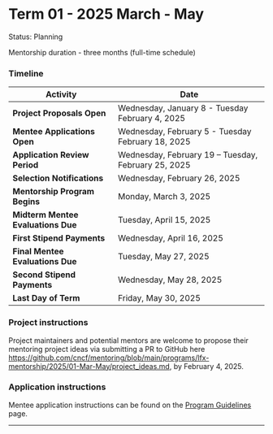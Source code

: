 # Term 01 - 2025 March - May

Status: Planning

Mentorship duration - three months (full-time schedule)

### Timeline

| **Activity**                      | **Date**                   |
|------------------------------------|----------------------------|
| **Project Proposals Open**         | Wednesday, January 8 - Tuesday February 4, 2025 |
| **Mentee Applications Open**       | Wednesday, February 5 - Tuesday February 18, 2025|
| **Application Review Period**      | Wednesday, February 19 – Tuesday, February 25, 2025 |
| **Selection Notifications**        | Wednesday, February 26, 2025 |
| **Mentorship Program Begins**      | Monday, March 3, 2025      |
| **Midterm Mentee Evaluations Due** | Tuesday, April 15, 2025    |
| **First Stipend Payments**         | Wednesday, April 16, 2025  |
| **Final Mentee Evaluations Due**   | Tuesday, May 27, 2025      |
| **Second Stipend Payments**        | Wednesday, May 28, 2025    |
| **Last Day of Term**               | Friday, May 30, 2025       |

### Project instructions

Project maintainers and potential mentors are welcome to propose their mentoring project ideas via submitting a PR to GitHub here https://github.com/cncf/mentoring/blob/main/programs/lfx-mentorship/2025/01-Mar-May/project_ideas.md, by February 4, 2025.

### Application instructions

Mentee application instructions can be found on the [Program Guidelines](https://github.com/cncf/mentoring/blob/main/programs/lfx-mentorship/README.md#program-guidelines) page.

---

